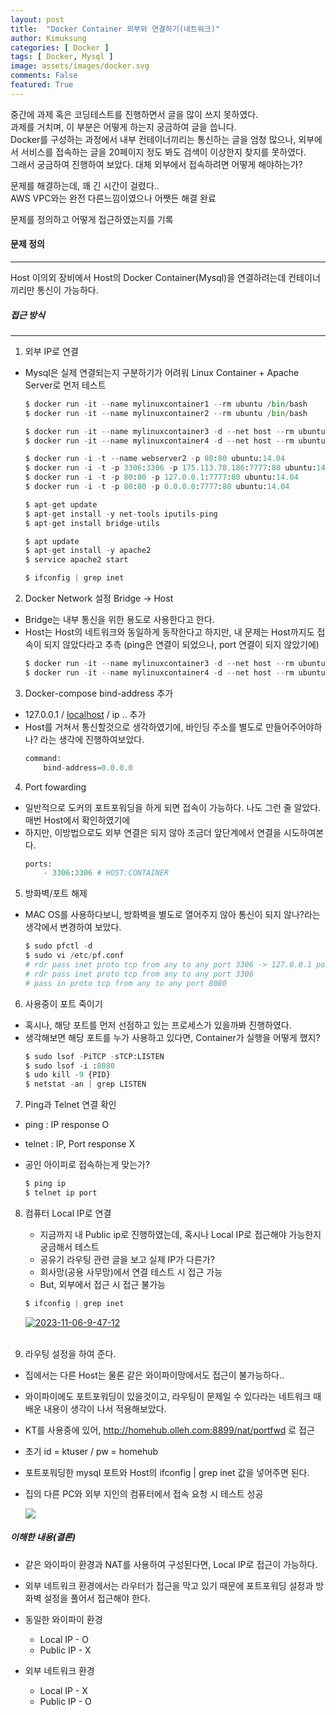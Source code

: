 ```yaml
---
layout: post
title:  "Docker Container 외부와 연결하기(네트워크)"
author: Kimuksung
categories: [ Docker ]
tags: [ Docker, Mysql ]
image: assets/images/docker.svg
comments: False
featured: True
---
```


중간에 과제 혹은 코딩테스트를 진행하면서 글을 많이 쓰지 못하였다.  
과제를 거치며, 이 부분은 어떻게 하는지 궁금하여 글을 씁니다.  
Docker를 구성하는 과정에서 내부 컨테이너끼리는 통신하는 글을 엄청 많으나, 외부에서 서비스를 접속하는 글을 20페이지 정도 봐도 검색이 이상한지 찾지를 못하였다.  
그래서 궁금하여 진행하여 보았다. 대체 외부에서 접속하려면 어떻게 해야하는가? 
  
문제를 해결하는데, 꽤 긴 시간이 걸렸다..  
AWS VPC와는 완전 다른느낌이였으나 어쨋든 해결 완료  
  
문제를 정의하고 어떻게 접근하였는지를 기록

#### 문제 정의
---
Host 이의외 장비에서 Host의 Docker Container(Mysql)을 연결하려는데 컨테이너 끼리만 통신이 가능하다.  
  
  
##### 접근 방식
---
1. 외부 IP로 연결
- Mysql은 실제 연결되는지 구분하기가 어려워 Linux Container + Apache Server로 먼저 테스트
    
    ```python
    $ docker run -it --name mylinuxcontainer1 --rm ubuntu /bin/bash
    $ docker run -it --name mylinuxcontainer2 --rm ubuntu /bin/bash
    
    $ docker run -it --name mylinuxcontainer3 -d --net host --rm ubuntu /bin/bash
    $ docker run -it --name mylinuxcontainer4 -d --net host --rm ubuntu /bin/bash
    
    $ docker run -i -t --name webserver2 -p 80:80 ubuntu:14.04
    $ docker run -i -t -p 3306:3306 -p 175.113.78.186:7777:80 ubuntu:14.04
    $ docker run -i -t -p 80:80 -p 127.0.0.1:7777:80 ubuntu:14.04
    $ docker run -i -t -p 80:80 -p 0.0.0.0:7777:80 ubuntu:14.04
    
    $ apt-get update
    $ apt-get install -y net-tools iputils-ping
    $ apt-get install bridge-utils
    
    $ apt update
    $ apt-get install -y apache2
    $ service apache2 start
    
    $ ifconfig | grep inet
    ```
    

2. Docker Network 설정 Bridge → Host
- Bridge는 내부 통신을 위한 용도로 사용한다고 한다.
- Host는 Host의 네트워크와 동일하게 동작한다고 하지만, 내 문제는 Host까지도 접속이 되지 않았다라고 추측 (ping은 연결이 되었으나, port 연결이 되지 않았기에)
    ```python
    $ docker run -it --name mylinuxcontainer3 -d --net host --rm ubuntu /bin/bash
    $ docker run -it --name mylinuxcontainer4 -d --net host --rm ubuntu /bin/bash
    ```
    

3. Docker-compose bind-address 추가
- 127.0.0.1 / [localhost](http://localhost) / ip ..  추가
- Host를 거쳐서 통신할것으로 생각하였기에, 바인딩 주소를 별도로 만들어주어야하나? 라는 생각에 진행하여보았다.
    ```python
    command:
        bind-address=0.0.0.0
    ```
    

4. Port fowarding
- 일반적으로 도커의 포트포워딩을 하게 되면 접속이 가능하다. 나도 그런 줄 알았다. 매번 Host에서 확인하였기에
- 하지만, 이방법으로도 외부 연결은 되지 않아 조금더 앞단계에서 연결을 시도하여본다.
    ```python
    ports:
    	- 3306:3306 # HOST:CONTAINER
    ```
    

5. 방화벽/포트 해제
- MAC OS를 사용하다보니, 방화벽을 별도로 열어주지 않아 통신이 되지 않나?라는 생각에서 변경하여 보았다.    
    ```python
    $ sudo pfctl -d
    $ sudo vi /etc/pf.conf
    # rdr pass inet proto tcp from any to any port 3306 -> 127.0.0.1 port 3306
    # rdr pass inet proto tcp from any to any port 3306
    # pass in proto tcp from any to any port 8080
    ```
    

6. 사용중이 포트 죽이기
- 혹시나, 해당 포트를 먼저 선점하고 있는 프로세스가 있을까봐 진행하였다.
- 생각해보면 해당 포트를 누가 사용하고 있다면, Container가 실행을 어떻게 했지?    
    ```python
    $ sudo lsof -PiTCP -sTCP:LISTEN
    $ sudo lsof -i :8080
    $ udo kill -9 {PID}
    $ netstat -an | grep LISTEN
    ```
    
7. Ping과 Telnet 연결 확인
- ping : IP response O
- telnet : IP, Port response X
- 공인 아이피로 접속하는게 맞는가?
    
    ```python
    $ ping ip
    $ telnet ip port
    ```


8. 컴퓨터 Local IP로 연결
    - 지금까지 내 Public ip로 진행하였는데, 혹시나 Local IP로 접근해야 가능한지 궁금해서 테스트
    - 공유기 라우팅 관련 글을 보고 실제 IP가 다른가?
    - 회사망(공용 사무망)에서 연결 테스트 시 접근 가능
    - But, 외부에서 접근 시 접근 불가능
    
    ```python
    $ ifconfig | grep inet
    ```

    <a href="https://ibb.co/bQ7byBY"><img src="https://i.ibb.co/YPb0KkJ/2023-11-06-9-47-12.png" alt="2023-11-06-9-47-12" border="0"></a><br /><a target='_blank' href='https://nonprofitlight.com/ny/new-york/garden-of-eden-foundation-inc'></a><br />

9. 라우팅 설정을 하여 준다.
- 집에서는 다른 Host는 물론 같은 와이파이망에서도 접근이 불가능하다..
- 와이파이에도 포트포워딩이 있을것이고, 라우팅이 문제일 수 있다라는 네트워크 때 배운 내용이 생각이 나서 적용해보았다.
- KT를 사용중에 있어, http://homehub.olleh.com:8899/nat/portfwd 로 접근
- 초기 id = ktuser / pw = homehub
- 포트포워딩한 mysql 포트와 Host의 ifconfig | grep inet 값을 넣어주면 된다.
- 집의 다른 PC와 외부 지인의 컴퓨터에서 접속 요청 시 테스트 성공

    <p class="mb-5"><img class="shadow-lg" src="{{site.baseurl}}/assets/images/kt_router.png" /></p>

##### 이해한 내용(결론)

- 같은 와이파이 환경과 NAT를 사용하여 구성된다면, Local IP로 접근이 가능하다.
- 외부 네트워크 환경에서는 라우터가 접근을 막고 있기 때문에 포트포워딩 설정과 방화벽 설정을 풀어서 접근해야 한다.

- 동일한 와이파이 환경
    - Local IP - O
    - Public IP - X
- 외부 네트워크 환경
    - Local IP - X
    - Public IP - O